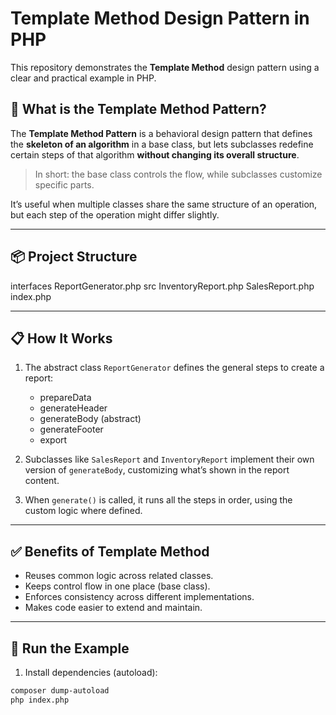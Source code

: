 # Template Method Design Pattern in PHP

This repository demonstrates the **Template Method** design pattern using a clear and practical example in PHP.

## 🧠 What is the Template Method Pattern?

The **Template Method Pattern** is a behavioral design pattern that defines the **skeleton of an algorithm** in a base class, but lets subclasses redefine certain steps of that algorithm **without changing its overall structure**.

> In short: the base class controls the flow, while subclasses customize specific parts.

It’s useful when multiple classes share the same structure of an operation, but each step of the operation might differ slightly.

---

## 📦 Project Structure

interfaces
   ReportGenerator.php
src
   InventoryReport.php
   SalesReport.php
index.php

---

## 📋 How It Works

1. The abstract class `ReportGenerator` defines the general steps to create a report:
    - prepareData
    - generateHeader
    - generateBody (abstract)
    - generateFooter
    - export

2. Subclasses like `SalesReport` and `InventoryReport` implement their own version of `generateBody`, customizing what’s shown in the report content.

3. When `generate()` is called, it runs all the steps in order, using the custom logic where defined.

---

## ✅ Benefits of Template Method

- Reuses common logic across related classes.
- Keeps control flow in one place (base class).
- Enforces consistency across different implementations.
- Makes code easier to extend and maintain.

---

## 🧪 Run the Example

1. Install dependencies (autoload):

```bash
composer dump-autoload
php index.php
